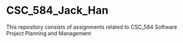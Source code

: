 # CSC_584_Jack_Han
This repository consists of assignments related to CSC_584 Software Project Planning and Management
